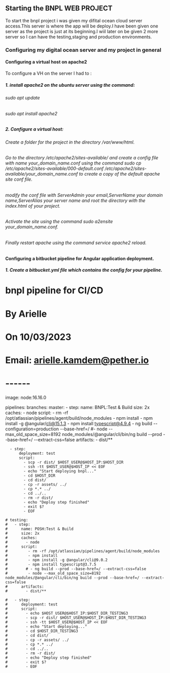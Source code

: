 ## Starting the BNPL WEB PROJECT

To start the bnpl project i was given my difital ocean cloud server access.This server is where the app will be deploy.I have been given one server as the project is just at its beginning.I wiil later on be given 2 more server so I can have the testing,staging and production environments.

### Configuring my digital ocean server and my project in general

#### Configuring a virtual host on apache2

To configure a VH on the server I had to : 

##### 1. install apache2 on the ubuntu server using the command:

###### sudo apt update
###### sudo apt install apache2

##### 2. Configure a virtual host:

###### Create a folder for the project in the directory /var/www/html.
###### Go to the directory /etc/apache2/sites-available/ and create a config file with name your_domain_name.conf using the command sudo cp /etc/apache2/sites-available/000-default.conf /etc/apache2/sites-available/your_domain_name.conf to create a copy of the default apache site conf file.
###### modify the conf file with ServerAdmin your email,ServerName your domain name,ServerAlias your server name and root the directory with the index.html of your project.
###### Activate the site using the command sudo a2ensite your_domain_name.conf.
###### Finally restart apache using the command service apache2 reload.


#### Configuring a bitbucket pipeline for Angular application deployment.

##### 1. Create a bitbucket.yml file which contains the config for your pipeline.


# bnpl pipeline for CI/CD
# By Arielle
# On 10/03/2023
# Email: arielle.kamdem@pether.io
# ------

image: node:16.16.0


pipelines:
  branches:
    master:
      - step:
          name: BNPL:Test & Build
          size: 2x
          caches:
            - node
          script:
            - rm -rf /opt/atlassian/pipelines/agent/build/node_modules
            - npm install
            - npm install -g @angular/cli@15.1.3
            - npm install typescript@4.9.4
            - ng build --configuration=production --base-href=/ 
            #- node --max_old_space_size=8192 node_modules/@angular/cli/bin/ng build --prod --base-href=/ --extract-css=false
          artifacts:
            - dist/**

      - step:
          deployment: test
          script:
            - scp -r dist/ $HOST_USER@$HOST_IP:$HOST_DIR
            - ssh -tt $HOST_USER@$HOST_IP << EOF
            - echo "Start deploying bnpl..."
            - cd $HOST_DIR
            - cd dist/
            - cp -r assets/ ../
            - cp *.* ../
            - cd ../..
            - rm -r dist/
            - echo "Deploy step finished"
            - exit $?
            - EOF

    # testing:
    #   - step:
    #      name: POSH:Test & Build
    #      size: 2x
    #      caches:
    #        - node
    #      script: 
    #         - rm -rf /opt/atlassian/pipelines/agent/build/node_modules
    #         - npm install
    #         - npm install -g @angular/cli@9.0.2
    #         - npm install typescript@3.7.5
    #        # - ng build --prod --base-href=/ --extract-css=false
    #         - node --max_old_space_size=8192 node_modules/@angular/cli/bin/ng build --prod --base-href=/ --extract-css=false 
    #      artifacts:
    #        - dist/**

    #   - step:
    #      deployment: test
    #      script:
    #        - echo $HOST_USER@$HOST_IP:$HOST_DIR_TESTING3
    #        - scp -r dist/ $HOST_USER@$HOST_IP:$HOST_DIR_TESTING3
    #        - ssh -tt $HOST_USER@$HOST_IP << EOF
    #        - echo "Start deploying..."
    #        - cd $HOST_DIR_TESTING3
    #        - cd dist/
    #        - cp -r assets/ ../
    #        - cp *.* ../
    #        - cd ../..
    #        - rm -r dist/
    #        - echo "Deploy step finished"
    #        - exit $?
    #        - EOF

